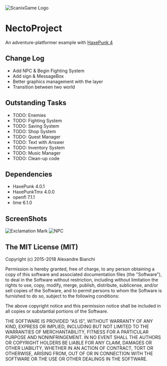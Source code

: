 ![ScanixGame Logo](https://dl.dropbox.com/s/aey1jjcf8zlw0yd/scanixgames.png)

NectoProject
============

An adventure-platformer example with [HaxePunk 4](http://haxepunk.com/)

Change Log
----------

* Add NPC & Begin Fighting System
* Add sign & MessageBox
* Better graphics management with the layer
* Transition between two world

Outstanding Tasks
-----------------

* TODO: Enemies
* TODO: Fighting System
* TODO: Saving System
* TODO: Shop System
* TODO: Quest Manager
* TODO: Text with Answer
* TODO: Inventory System
* TODO: Music Manager
* TODO: Clean-up code

Dependencies
-----------------

* HaxePunk 4.0.1
* HaxePunkTmx 4.0.0
* openfl 7.1.1
* lime 6.1.0

ScreenShots
-----------------
![Exclamation Mark](https://pbs.twimg.com/media/CfNXeNJXEAAo_od.jpg:large)
![NPC](https://pbs.twimg.com/media/CRMRzJYUEAAuI-i.png:large)

The MIT License (MIT)
--------------------

Copyright (c) 2015-2018 Alexandre Bianchi

Permission is hereby granted, free of charge, to any person obtaining a copy
of this software and associated documentation files (the "Software"), to deal
in the Software without restriction, including without limitation the rights
to use, copy, modify, merge, publish, distribute, sublicense, and/or sell
copies of the Software, and to permit persons to whom the Software is
furnished to do so, subject to the following conditions:

The above copyright notice and this permission notice shall be included in
all copies or substantial portions of the Software.

THE SOFTWARE IS PROVIDED "AS IS", WITHOUT WARRANTY OF ANY KIND, EXPRESS OR
IMPLIED, INCLUDING BUT NOT LIMITED TO THE WARRANTIES OF MERCHANTABILITY,
FITNESS FOR A PARTICULAR PURPOSE AND NONINFRINGEMENT. IN NO EVENT SHALL THE
AUTHORS OR COPYRIGHT HOLDERS BE LIABLE FOR ANY CLAIM, DAMAGES OR OTHER
LIABILITY, WHETHER IN AN ACTION OF CONTRACT, TORT OR OTHERWISE, ARISING FROM,
OUT OF OR IN CONNECTION WITH THE SOFTWARE OR THE USE OR OTHER DEALINGS IN
THE SOFTWARE.
